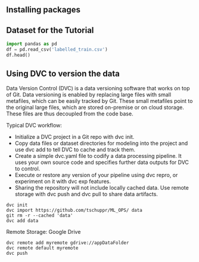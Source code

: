 ## Installing packages

## Dataset for the Tutorial

```python
import pandas as pd
df = pd.read_csv('labelled_train.csv')
df.head()
```

## Using DVC to version the data

Data Version Control (DVC) is a data versioning software that works on top of
Git. Data versioning is enabled by replacing large files with small metafiles,
which can be easily tracked by Git. These small metafiles point to the original
large files, which are stored on-premise or on cloud storage. These files are
thus decoupled from the code base.


Typical DVC workflow:
- Initialize a DVC project in a Git repo with dvc init.
- Copy data files or dataset directories for modeling into the project and use dvc add to tell DVC to cache and track them.
- Create a simple dvc.yaml file to codify a data processing pipeline. It uses your own source code and specifies further data outputs for DVC to control.
- Execute or restore any version of your pipeline using dvc repro, or experiment on it with dvc exp features.
- Sharing the repository will not include locally cached data. Use remote storage with dvc push and dvc pull to share data artifacts.

```shell
dvc init
dvc import https://github.com/tschuppr/ML_OPS/ data
git rm -r --cached 'data'
dvc add data
```

Remote Storage: Google Drive
```shell
dvc remote add myremote gdrive://appDataFolder
dvc remote default myremote
dvc push
```
